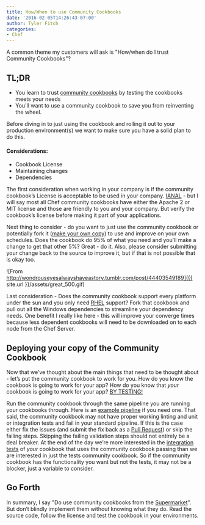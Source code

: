 ```yaml
---
title: How/When to use Community Cookbooks
date: '2016-02-05T14:26:43-07:00'
author: Tyler Fitch
categories:
- Chef
---
```

A common theme my customers will ask is "How/when do I trust Community Cookbooks"?

## TL;DR
* You learn to trust [community cookbooks](https://supermarket.chef.io/) by testing the cookbooks meets your needs
* You'll want to use a community cookbook to save you from reinventing the wheel.


Before diving in to just using the cookbook and rolling it out to your production environment(s) we want to make sure you have a solid plan to do this.

#### Considerations:
* Cookbook License
* Maintaining changes
* Dependencies

The first consideration when working in your company is if the community cookbook’s License is acceptable to be used in your company.  [IANAL](https://en.wikipedia.org/wiki/IANAL) - but I will say most all Chef community cookbooks have either the Apache 2 or MIT license and those are friendly to you and your company.  But verify the cookbook’s license before making it part of your applications.

Next thing to consider - do you want to just use the community cookbook or potentially fork it ([make your own copy](https://blogs.atlassian.com/2013/05/git-branching-and-forking-in-the-enterprise-why-fork/#what)) to use and improve on your own schedules.  Does the cookbook do 95% of what you need and you’ll make a change to get that other 5%?  Great - do it.  Also, please consider submitting your change back to the source to improve it, but if that is not possible that is okay too.

![From http://wondrouseyesalwayshaveastory.tumblr.com/post/44403549189]({{ site.url }}/assets/great_500.gif)

Last consideration - Does the community cookbook support every platform under the sun and you only need [RHEL](https://en.wikipedia.org/wiki/Red_Hat_Enterprise_Linux) support?  Fork that cookbook and pull out all the Windows dependencies to streamline your dependency needs.  One benefit I really like here - this will improve your converge times because less dependent cookbooks will need to be downloaded on to each node from the Chef Server.

## Deploying your copy of the Community Cookbook
Now that we’ve thought about the main things that need to be thought about - let’s put the community cookbook to work for you.  How do you know the cookbook is going to work for your app?  How do you know that *your* cookbook is going to work for your app?  [BY TESTING!](http://kitchen.ci/)

Run the community cookbook through the same pipeline you are running your cookbooks through.  Here is an [example pipeline](https://github.com/chef-solutions/pipeline) if you need one.  That said, the community cookbook may not have proper working linting and unit or integration tests and fail in your standard pipeline.  If this is the case either fix the issues (and submit the fix back as a [Pull Request](http://oss-watch.ac.uk/resources/pullrequest)) or skip the failing steps.  Skipping the failing validation steps should not entirely be a deal breaker.  At the end of the day we’re more interested in the [integration tests](https://learn.chef.io/test-your-infrastructure-code/) of *your* cookbook that uses the community cookbook passing than we are interested in just the tests community cookbook.  So if the community cookbook has the functionality you want but not the tests, it may not be a blocker, just a variable to consider.

## Go Forth
In summary, I say "Do use community cookbooks from the [Supermarket](https://supermarket.chef.io/)".  But don’t blindly implement them without knowing what they do.  Read the source code, follow the license and test the cookbook in your environments.
